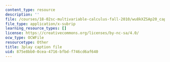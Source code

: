 ```yaml
---
content_type: resource
description: ''
file: /courses/18-02sc-multivariable-calculus-fall-2010/wu8kXZSAp20_captions.vtt
file_type: application/x-subrip
learning_resource_types: []
license: https://creativecommons.org/licenses/by-nc-sa/4.0/
ocw_type: OCWFile
resourcetype: Other
title: 3play caption file
uid: 875e8bb0-0cea-4716-bfbd-f746cd6af640
---
```

